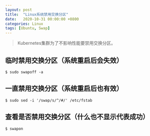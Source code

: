 ```yaml
---
layout: post
title:  "Linux系统禁用交换分区"
date:   2020-10-31 00:00:00 +0800
categories: Linux
tags: [Ubuntu, Swap]
---
```


> Kubernetes集群为了不影响性能要禁用交换分区。

## 临时禁用交换分区（系统重启后会失效）
```shell
$ sudo swapoff -a
```

## 一直禁用交换分区（系统重启后也有效）
```shell
$ sudo sed -i '/swap/s/^/#/' /etc/fstab
```

## 查看是否禁用交换分区（什么也不显示代表成功）
```shell
$ swapon
```
